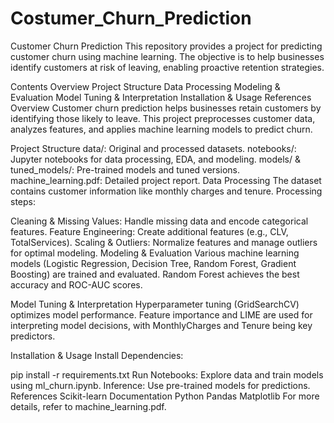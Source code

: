 # Costumer_Churn_Prediction

Customer Churn Prediction
This repository provides a project for predicting customer churn using machine learning. The objective is to help businesses identify customers at risk of leaving, enabling proactive retention strategies.

Contents
Overview
Project Structure
Data Processing
Modeling & Evaluation
Model Tuning & Interpretation
Installation & Usage
References
Overview
Customer churn prediction helps businesses retain customers by identifying those likely to leave. This project preprocesses customer data, analyzes features, and applies machine learning models to predict churn.

Project Structure
data/: Original and processed datasets.
notebooks/: Jupyter notebooks for data processing, EDA, and modeling.
models/ & tuned_models/: Pre-trained models and tuned versions.
machine_learning.pdf: Detailed project report.
Data Processing
The dataset contains customer information like monthly charges and tenure. Processing steps:

Cleaning & Missing Values: Handle missing data and encode categorical features.
Feature Engineering: Create additional features (e.g., CLV, TotalServices).
Scaling & Outliers: Normalize features and manage outliers for optimal modeling.
Modeling & Evaluation
Various machine learning models (Logistic Regression, Decision Tree, Random Forest, Gradient Boosting) are trained and evaluated. Random Forest achieves the best accuracy and ROC-AUC scores.

Model Tuning & Interpretation
Hyperparameter tuning (GridSearchCV) optimizes model performance. Feature importance and LIME are used for interpreting model decisions, with MonthlyCharges and Tenure being key predictors.

Installation & Usage
Install Dependencies:

pip install -r requirements.txt
Run Notebooks: Explore data and train models using ml_churn.ipynb.
Inference: Use pre-trained models for predictions.
References
Scikit-learn Documentation
Python
Pandas
Matplotlib
For more details, refer to machine_learning.pdf.
